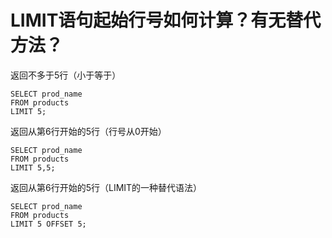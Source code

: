 # LIMIT语句起始行号如何计算？有无替代方法？

返回不多于5行（小于等于）

```
SELECT prod_name
FROM products
LIMIT 5;
```

返回从第6行开始的5行（行号从0开始）
```
SELECT prod_name
FROM products
LIMIT 5,5;
```

返回从第6行开始的5行（LIMIT的一种替代语法）
```
SELECT prod_name
FROM products
LIMIT 5 OFFSET 5;
```